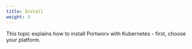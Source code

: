 ```yaml
---
title: Install
weight: 3
---
```


This topic explains how to install Portworx with Kubernetes - first, choose your platform.